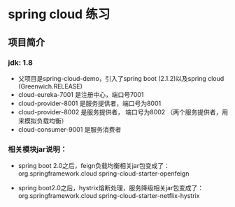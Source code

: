 # spring cloud 练习
## 项目简介
### jdk: 1.8
* 父项目是spring-cloud-demo，引入了spring boot (2.1.2)以及spring cloud (Greenwich.RELEASE)
* cloud-eureka-7001 是注册中心，端口号7001
* cloud-provider-8001 是服务提供者，端口号为8001
* cloud-provider-8002 是服务提供者， 端口号为8002  （两个服务提供者，用来模拟负载均衡）
* cloud-consumer-9001 是服务消费者

### 相关模块jar说明：
* spring boot 2.0之后，feign负载均衡相关jar包变成了：
                <dependency>
                    <groupId>org.springframework.cloud</groupId>
                    <artifactId>spring-cloud-starter-openfeign</artifactId>
                </dependency>

* spring boot2.0之后，hystrix熔断处理，服务降级相关jar包变成了：
                <dependency>
                    <groupId>org.springframework.cloud</groupId>
                    <artifactId>spring-cloud-starter-netflix-hystrix</artifactId>
                </dependency>


